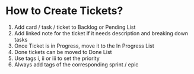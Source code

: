 
# How to Create Tickets?
1. Add card / task / ticket to Backlog or Pending List
2. Add linked note for the ticket if it needs description and breaking down tasks
3. Once Ticket is in Progress, move it to the In Progress List
4. Done tickets can be moved to Done List
5. Use tags i, ii or iii to set the priority
6. Always add tags of the corresponding sprint / epic
